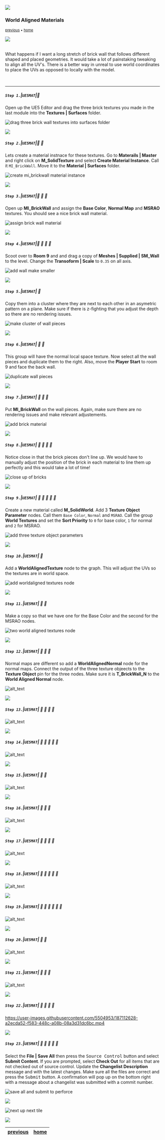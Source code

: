 ![](../images/line3.png)

### World Aligned Materials

<sub>[previous](../export-textures/README.md#user-content-export-textures) • [home](../README.md#user-content-ue5-intro-to-materials)

![](../images/line3.png)

<img src="https://via.placeholder.com/1000x4/45D7CA/45D7CA" alt="drawing" height="4px"/>

What happens if I want a long stretch of brick wall that follows different shaped and placed geometries.  It would take a lot of painstaking tweaking to align all the UV's.  There is a better way in unreal to use world coordinates to place the UVs as opposed to locally with the model.

<br>

---


##### `Step 1.`\|`UE5MAT`|:small_blue_diamond:

Open up the UE5 Editor and drag the three brick textures you made in the last module into the **Textures | Surfaces** folder.

![drag three brick wall textures into surfaces folder](images/importNewBrickFiles.png)

![](../images/line2.png)

##### `Step 2.`\|`UE5MAT`|:small_blue_diamond: :small_blue_diamond: 

Lets create a material instnace for these textures.  Go to **Materails | Master** and right click on **M_SolidTexture** and select **Create Material Instance**.  Call it `MI_BrickWall`.  Move it to the **Material | Surfaces** folder.

![create mi_brickwall material instance](images/materialInstance.png)

![](../images/line2.png)

##### `Step 3.`\|`UE5MAT`|:small_blue_diamond: :small_blue_diamond: :small_blue_diamond:

Open up **MI_BrickWall** and assign the **Base Color**, **Normal Map** and **MSRAO** textures.  You should see a nice brick wall material.

![assign brick wall material](images/brickWallMI.png)

![](../images/line2.png)

##### `Step 4.`\|`UE5MAT`|:small_blue_diamond: :small_blue_diamond: :small_blue_diamond: :small_blue_diamond:

Scoot over to **Room 9** and and drag a copy of **Meshes | Supplied | SM_Wall** to the level.  Change the **Transoform | Scale** to `0.35` on all axis.

![add wall make smaller](images/addFirstWallPiece.png)

![](../images/line2.png)

##### `Step 5.`\|`UE5MAT`| :small_orange_diamond:

Copy them into a cluster where they are next to each other in an asymetric pattern on a plane.  Make sure if there is z-fighting that you adjust the depth so there are no rendering issues. 

![make cluster of wall pieces](images/firstWall.png)

![](../images/line2.png)

##### `Step 6.`\|`UE5MAT`| :small_orange_diamond: :small_blue_diamond:

This group will have the normal local space texture.  Now select all the wall pieces and duplicate them to the right.  Also, move the **Player Start** to room 9 and face the back wall.

![duplicate wall pieces](images/playerStartWall.png)

![](../images/line2.png)

##### `Step 7.`\|`UE5MAT`| :small_orange_diamond: :small_blue_diamond: :small_blue_diamond:

Put **MI_BrickWall** on the wall pieces.  Again, make sure there are no rendering issues and make relevant adjustements.

![add brick material](images/assignBricks.png)

![](../images/line2.png)

##### `Step 8.`\|`UE5MAT`| :small_orange_diamond: :small_blue_diamond: :small_blue_diamond: :small_blue_diamond:

Notice close in that the brick pieces don't line up.  We would have to manually adjust the position of the brick in each material to line them up perfectly and this would take a lot of time!

![close up of bricks](images/tilesDontAlign.png)

![](../images/line2.png)

##### `Step 9.`\|`UE5MAT`| :small_orange_diamond: :small_blue_diamond: :small_blue_diamond: :small_blue_diamond: :small_blue_diamond:

Create a new material called **M_SolidWorld**.  Add 3 **Texture Object Parameter** nodes.  Call them `Base Color`, `Normal` and `MSRAO`.  Call the group **World Textures** and set the **Sort Priority** to `0` for base color, `1` for normal and `2` for MSRAO.

![add three texture object parameters](images/newMatThreeTextObj.png)

![](../images/line2.png)

##### `Step 10.`\|`UE5MAT`| :large_blue_diamond:

Add a **WorldAlignedTexture** node to the graph.  This will adjust the UVs so the textures are in world space.

![add worldaligned textures node](images/baseTexturesAlgined.png)

![](../images/line2.png)

##### `Step 11.`\|`UE5MAT`| :large_blue_diamond: :small_blue_diamond: 

Make a copy so that we have one for the Base Color and the second for the MSRAO nodes.

![two world aligned textures node](images/twoWATextures.png)

![](../images/line2.png)


##### `Step 12.`\|`UE5MAT`| :large_blue_diamond: :small_blue_diamond: :small_blue_diamond: 

Normal maps are different so add a **WorldAlignedNormal** node for the normal maps.  Connect the output of the three texture objeects to the **Texture Object** pin for the three nodes.  Make sure it is **T_BrickWall_N** to the **World Aligned Normal** node.

![alt_text](images/worldAlignedM.png)

![](../images/line2.png)

##### `Step 13.`\|`UE5MAT`| :large_blue_diamond: :small_blue_diamond: :small_blue_diamond:  :small_blue_diamond: 

![alt_text](images/.png)

![](../images/line2.png)

##### `Step 14.`\|`UE5MAT`| :large_blue_diamond: :small_blue_diamond: :small_blue_diamond: :small_blue_diamond:  :small_blue_diamond: 

![alt_text](images/vector4Bool.png)

![](../images/line2.png)

##### `Step 15.`\|`UE5MAT`| :large_blue_diamond: :small_orange_diamond: 

![alt_text](images/breakOut4.png)

![](../images/line2.png)

##### `Step 16.`\|`UE5MAT`| :large_blue_diamond: :small_orange_diamond:   :small_blue_diamond: 

![alt_text](images/connectPins.png)

![](../images/line2.png)

##### `Step 17.`\|`UE5MAT`| :large_blue_diamond: :small_orange_diamond: :small_blue_diamond: :small_blue_diamond:

![alt_text](images/appendThreeParams.png)

![](../images/line2.png)

##### `Step 18.`\|`UE5MAT`| :large_blue_diamond: :small_orange_diamond: :small_blue_diamond: :small_blue_diamond: :small_blue_diamond:

![alt_text](images/connectUVs.png)

![](../images/line2.png)

##### `Step 19.`\|`UE5MAT`| :large_blue_diamond: :small_orange_diamond: :small_blue_diamond: :small_blue_diamond: :small_blue_diamond: :small_blue_diamond:

![alt_text](images/addMI.png)

![](../images/line2.png)

##### `Step 20.`\|`UE5MAT`| :large_blue_diamond: :large_blue_diamond:

![alt_text](images/addTextures.png)

![](../images/line2.png)

##### `Step 21.`\|`UE5MAT`| :large_blue_diamond: :large_blue_diamond: :small_blue_diamond:

![alt_text](images/addMi2.png)

![](../images/line2.png)

##### `Step 22.`\|`UE5MAT`| :large_blue_diamond: :large_blue_diamond: :small_blue_diamond: :small_blue_diamond:

https://user-images.githubusercontent.com/5504953/187112628-a2ecda52-f583-448c-a08b-08a3d31dc6bc.mp4

![](../images/line2.png)

##### `Step 23.`\|`UE5MAT`| :large_blue_diamond: :large_blue_diamond: :small_blue_diamond: :small_blue_diamond: :small_blue_diamond:

Select the **File | Save All** then press the <kbd>Source Control</kbd> button and select **Submit Content**.  If you are prompted, select **Check Out** for all items that are not checked out of source control. Update the **Changelist Description** message and with the latest changes. Make sure all the files are correct and press the <kbd>Submit</kbd> button. A confirmation will pop up on the bottom right with a message about a changelist was submitted with a commit number.

![save all and submit to perforce](images/submitP4.png)

![](../images/line.png)

<!-- <img src="https://via.placeholder.com/1000x100/45D7CA/000000/?text=Thats All Folks!"> -->
![next up next tile](images/banner.png)

![](../images/line.png)

| [previous](../export-textures/README.md#user-content-export-textures)| [home](../README.md#user-content-ue5-intro-to-materials)
|---|---|
